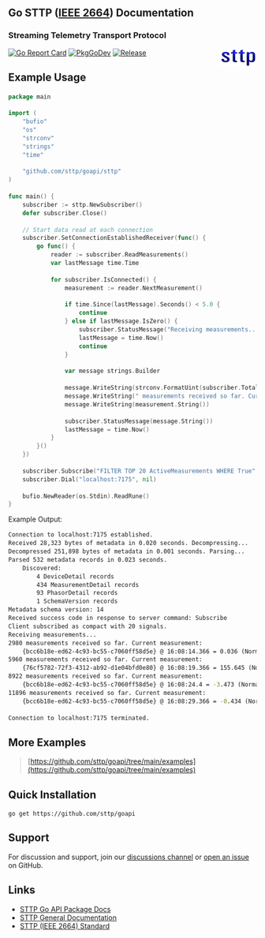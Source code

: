 ## Go STTP ([IEEE 2664](https://standards.ieee.org/project/2664.html)) Documentation
### Streaming Telemetry Transport Protocol

<img align="right" src="img/sttp.png">

[![Go Report Card](https://goreportcard.com/badge/github.com/sttp/goapi)](https://goreportcard.com/report/github.com/sttp/goapi)
[![PkgGoDev](https://pkg.go.dev/badge/github.com/sttp/goapi)](https://pkg.go.dev/github.com/sttp/goapi)
[![Release](https://img.shields.io/github/release/sttp/goapi.svg?style=flat-square)](https://github.com/sttp/goapi/releases/latest)

## Example Usage
```go
package main

import (
    "bufio"
    "os"
    "strconv"
    "strings"
    "time"

    "github.com/sttp/goapi/sttp"
)

func main() {
    subscriber := sttp.NewSubscriber()
    defer subscriber.Close()

    // Start data read at each connection
    subscriber.SetConnectionEstablishedReceiver(func() {
        go func() {
            reader := subscriber.ReadMeasurements()
            var lastMessage time.Time

            for subscriber.IsConnected() {
                measurement := reader.NextMeasurement()

                if time.Since(lastMessage).Seconds() < 5.0 {
                    continue
                } else if lastMessage.IsZero() {
                    subscriber.StatusMessage("Receiving measurements...")
                    lastMessage = time.Now()
                    continue
                }

                var message strings.Builder

                message.WriteString(strconv.FormatUint(subscriber.TotalMeasurementsReceived(), 10))
                message.WriteString(" measurements received so far. Current measurement:\n    ")
                message.WriteString(measurement.String())

                subscriber.StatusMessage(message.String())
                lastMessage = time.Now()
            }
        }()
    })

    subscriber.Subscribe("FILTER TOP 20 ActiveMeasurements WHERE True", nil)
    subscriber.Dial("localhost:7175", nil)

    bufio.NewReader(os.Stdin).ReadRune()
}
```

Example Output:
```cmd
Connection to localhost:7175 established.
Received 28,323 bytes of metadata in 0.020 seconds. Decompressing...
Decompressed 251,898 bytes of metadata in 0.001 seconds. Parsing...
Parsed 532 metadata records in 0.023 seconds.
    Discovered:
        4 DeviceDetail records
        434 MeasurementDetail records
        93 PhasorDetail records
        1 SchemaVersion records
Metadata schema version: 14
Received success code in response to server command: Subscribe
Client subscribed as compact with 20 signals.
Receiving measurements...
2980 measurements received so far. Current measurement:
    {bcc6b18e-ed62-4c93-bc55-c7060ff58d5e} @ 16:08:14.366 = 0.036 (Normal)
5960 measurements received so far. Current measurement:
    {76cf5782-72f3-4312-ab92-d1e04bfd0e80} @ 16:08:19.366 = 155.645 (Normal)
8922 measurements received so far. Current measurement:
    {bcc6b18e-ed62-4c93-bc55-c7060ff58d5e} @ 16:08:24.4 = -3.473 (Normal)
11896 measurements received so far. Current measurement:
    {bcc6b18e-ed62-4c93-bc55-c7060ff58d5e} @ 16:08:29.366 = -0.434 (Normal)

Connection to localhost:7175 terminated.
```

## More Examples
> [https://github.com/sttp/goapi/tree/main/examples](https://github.com/sttp/goapi/tree/main/examples)


## Quick Installation
```console
go get https://github.com/sttp/goapi
```

## Support
For discussion and support, join our [discussions channel](https://github.com/sttp/goapi/discussions) or [open an issue](https://github.com/sttp/goapi/issues) on GitHub.
## Links

* [STTP Go API Package Docs](https://pkg.go.dev/github.com/sttp/goapi)
* [STTP General Documentation](https://sttp.github.io/documentation/)
* [STTP (IEEE 2664) Standard](https://standards.ieee.org/project/2664.html)
